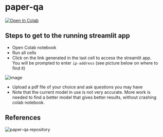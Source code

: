# paper-qa 
[![Open In Colab](https://colab.research.google.com/assets/colab-badge.svg)](https://colab.research.google.com/drive/1nEQmJ_mubz--Ttaj_1S2Yh0cnQqS3A5U?usp=sharing)

## Steps to get to the running streamlit app
- Open Colab notebook
- Run all cells
- Click on the link generated in the last cell to access the streamlit app. You will be prompted to enter `ip-address` (see picture below on where to find it)

![image](https://github.com/shoebNTU/paper-qa/assets/27325112/0a5bbe2f-6fe3-4870-8065-55ede13e57ae)
- Upload a pdf file of your choice and ask questions you may have
- Note that the current model in use is not very accurate. More work is needed to find a better model that gives better results, without crashing colab notebook.

## References
![paper-qa repository](https://github.com/whitead/paper-qa)

